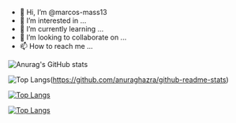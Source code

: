 - 👋 Hi, I’m @marcos-mass13
- 👀 I’m interested in ...
- 🌱 I’m currently learning ...
- 💞️ I’m looking to collaborate on ...
- 📫 How to reach me ...

<!---
marcos-mass13/marcos-mass13 is a ✨ special ✨ repository because its `README.md` (this file) appears on your GitHub profile.
You can click the Preview link to take a look at your changes.
--->


![Anurag's GitHub stats](https://github-readme-stats.vercel.app/api?username=marcos-mass13&show_icons=true&theme=radical)

![Top Langs](https://github-readme-stats.vercel.app/api/top-langs/?username=marcos-mass13&layout=compact)(https://github.com/anuraghazra/github-readme-stats)

[![Top Langs](https://github-readme-stats.vercel.app/api/top-langs/?username=marcos-mass13&langs_count=8)](https://github.com/anuraghazra/github-readme-stats)

[![Top Langs](https://github-readme-stats.vercel.app/api/top-langs/?username=marcos-mass13&count_private=true)](https://github.com/anuraghazra/github-readme-stats)
